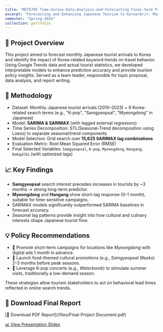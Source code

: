 ```yaml
---
title: "MGT6705 Time-Series-Data-Analysis-and-Forecasting Final-term Project"
excerpt: "Forecasting and Enhancing Japanese Tourism to Korea<br/>: Modeling Japanese tourist arrivals using SARIMA/SARIMAX with search trend-based external regressors.<br/>"
semester: "Spring-2024"
collection: portfolio
---
```


## 📝 Project Overview

This project aimed to forecast monthly Japanese tourist arrivals to Korea and identify the impact of Korea-related keyword trends on travel behavior. Using Google Trends data and actual tourist statistics, we developed interpretable models to enhance prediction accuracy and provide tourism policy insights. Served as a team leader, responsible for topic proposal, data analysis, and report writing.

## 🔬 Methodology

- Dataset: Monthly Japanese tourist arrivals (2010–2023) + 9 Korea-related search terms (e.g., "K-pop", "Samgyeopsal", "Myeongdong" in Japanese)
- Model: **SARIMA & SARIMAX** (with lagged external regressors)
- Time Series Decomposition: STL(Seasonal-Trend decomposition using Loess) to separate seasonal/trend components
- Model Selection: Grid search over **15,625 SARIMAX lag combinations**
- Evaluation Metric: Root Mean Squared Error (RMSE)
- Final Selected Variables: `Samgyeopsal`, `K-pop`, `Myeongdong`, `Hangang`, `Dakgalbi` (with optimized lags)

## 📈 Key Findings

- **Samgyeopsal** search interest precedes increases in tourists by ~3 months → strong long-term predictor.
- **Myeongdong** and **Hangang** show short-lag response (0–1 month), suitable for time-sensitive campaigns.
- SARIMAX models significantly outperformed SARIMA baselines in forecast accuracy.
- Seasonal lag patterns provide insight into how cultural and culinary interests shape Japanese tourist flow.

## 💡 Policy Recommendations

- 📍 Promote short-term campaigns for locations like *Myeongdong* with digital ads 1 month in advance.
- 🍲 Launch food-themed cultural promotions (e.g., *Samgyeopsal Weeks*) 2–3 months before peak seasons.
- 🎤 Leverage K-pop concerts (e.g., *Waterbomb*) to stimulate summer visits, traditionally a low-demand season.

These strategies allow tourism stakeholders to act on behavioral lead times reflected in online search trends.

## 📎 Download Final Report

[📄 Download PDF Report](/files/Final-Project Document.pdf)

[📊 View Presentation Slides](/files/presentation.pdf)
